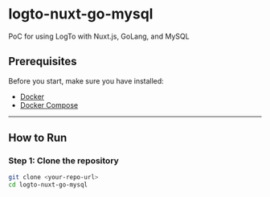 # logto-nuxt-go-mysql
PoC for using LogTo with Nuxt.js, GoLang, and MySQL

## Prerequisites

Before you start, make sure you have installed:

- [Docker](https://www.docker.com/get-started)
- [Docker Compose](https://docs.docker.com/compose/install/)

---

## How to Run

### Step 1: Clone the repository

```bash
git clone <your-repo-url>
cd logto-nuxt-go-mysql

